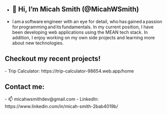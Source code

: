 - <h2>👋 Hi, I’m Micah Smith (@MicahWSmith) </h2>
 - <p>I am a software engineer with an eye for detail, who has gained a passion for programming and its fundamentals. In my current position, I have been developing web applications using the MEAN tech stack. In addition, I enjoy working on my own side projects and learning more about new technologies.</p>

<h2>Checkout my recent projects!</h2>
- Trip Calculator: https://trip-calculator-98654.web.app/home

<h2>Contact me:</h2>
- 📫 micahwsmithdev@gmail.com
- LinkedIn: https://www.linkedin.com/in/micah-smith-2bab4019b/
